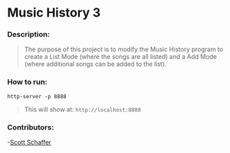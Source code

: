 # Music History 3

### Description:
> The purpose of this project is to modify the Music History program to create a List Mode (where the songs are all listed) and a Add Mode (where additional songs can be added to the list).

### How to run:
```
http-server -p 8888
```

> This will show at:
`http://localhost:8888`

### Contributors:
-[Scott Schaffer](https://github.com/scottpschaffer)
